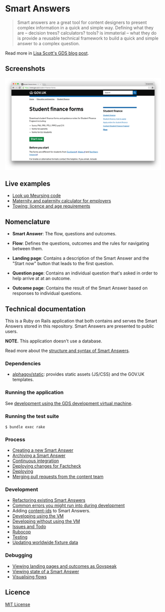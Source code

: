 # Smart Answers

> Smart answers are a great tool for content designers to present complex information in a quick and simple way. Defining what they are – decision trees? calculators? tools? is immaterial – what they do is provide a reusable technical framework to build a quick and simple answer to a complex question.

Read more in [Lisa Scott's GDS blog post](https://gds.blog.gov.uk/2012/02/16/smart-answers-are-smart/).

## Screenshots

![Student Finance Forms screenshot](./doc/assets/govuk-student-finance-forms.png)

## Live examples

* [Look up Meursing code](https://www.gov.uk/additional-commodity-code)
* [Maternity and paternity calculator for employers](https://www.gov.uk/maternity-paternity-calculator)
* [Towing: licence and age requirements](https://www.gov.uk/towing-rules)

## Nomenclature

* **Smart Answer**: The flow, questions and outcomes.

* **Flow**: Defines the questions, outcomes and the rules for navigating between them.

* **Landing page**: Contains a description of the Smart Answer and the "Start now" button that leads to the first question.

* **Question page**: Contains an individual question that's asked in order to help arrive at at an outcome.

* **Outcome page**: Contains the result of the Smart Answer based on responses to individual questions.

## Technical documentation

This is a Ruby on Rails application that both contains and serves the Smart Answers stored in this repository. Smart Answers are presented to public users.

**NOTE.** This application doesn't use a database.

Read more about the [structure and syntax of Smart Answers](doc/smart-answer-flows.md).

### Dependencies

* [alphagov/static](https://github.com/alphagov/static): provides static assets (JS/CSS) and the GOV.UK templates.

### Running the application

See [development using the GDS development virtual machine](doc/developing-using-vm.md).

### Running the test suite

    $ bundle exec rake

### Process

* [Creating a new Smart Answer](doc/creating-a-new-smart-answer.md)
* [Archiving a Smart Answer](doc/archiving.md)
* [Continuous integration](doc/continuous-integration.md)
* [Deploying changes for Factcheck](doc/factcheck.md)
* [Deploying](doc/deploying.md)
* [Merging pull requests from the content team](doc/merging-content-prs.md)

### Development

* [Refactoring existing Smart Answers](doc/refactoring.md)
* [Common errors you might run into during development](doc/common-errors.md)
* Adding [content-ids](doc/content-ids.md) to Smart Answers.
* [Developing using the VM](doc/developing-using-vm.md)
* [Developing without using the VM](doc/developing-without-vm.md)
* [Issues and Todo](https://github.com/alphagov/smart-answers/issues)
* [Rubocop](doc/rubocop.md)
* [Testing](doc/testing.md)
* [Updating worldwide fixture data](doc/updating-worldwide-fixture-data.md)

### Debugging

* [Viewing landing pages and outcomes as Govspeak](doc/viewing-templates-as-govspeak.md)
* [Viewing state of a Smart Answer](doc/viewing-state.md)
* [Visualising flows](doc/visualising-flows.md)

## Licence

[MIT License](./LICENSE.md)
